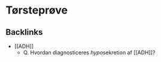 # Tørsteprøve
## Backlinks
* [[ADH]]
	* Q. Hvordan diagnosticeres *hypo*sekretion af [[ADH]]? 

<!-- #anki/tag/med/Endocrinology #anki/deck/Medicine -->

<!-- {BearID:E1EA059A-5B2E-4AC3-9819-1DE859659AEE-959-00000D271088100F} -->
